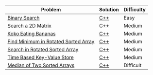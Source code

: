 | Problem                                                                                                     | Solution                                        | Difficulty |
|-------------------------------------------------------------------------------------------------------------|-------------------------------------------------|------------|
| [Binary Search](https://leetcode.com/problems/binary-search/)                                               | [C++](binary_search.cpp)                        | Easy       |
| [Search a 2D Matrix](https://leetcode.com/problems/search-a-2d-matrix/)                                     | [C++](search_a_2d_matrix.cpp)                   | Medium     |
| [Koko Eating Bananas](https://leetcode.com/problems/koko-eating-bananas/)                                   | [C++](koko_eating_bananas.cpp)                  | Medium     |
| [Find Minimum in Rotated Sorted Array](https://leetcode.com/problems/find-minimum-in-rotated-sorted-array/) | [C++](find_minimum_in_rotated_sorted_array.cpp) | Medium     |
| [Search in Rotated Sorted Array](https://leetcode.com/problems/search-in-rotated-sorted-array/)             | [C++](search_in_rotated_sorted_array.cpp)       | Medium     |
| [Time Based Key-Value Store](https://leetcode.com/problems/time-based-key-value-store/)                     | [C++](time_based_key_value_store.cpp)           | Medium     |
| [Median of Two Sorted Arrays](https://leetcode.com/problems/median-of-two-sorted-arrays/)                   | [C++](median_of_two_sorted_arrays.cpp)          | Difficult  |
